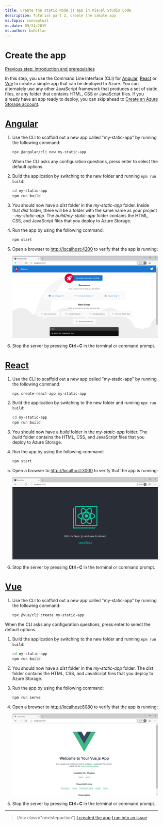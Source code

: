 ```yaml
---
title: Create the static Node.js app in Visual Studio Code
description: Tutorial part 2, create the sample app
ms.topic: conceptual
ms.date: 09/24/2019
ms.author: buhollan
---
```


# Create the app

[Previous step: Introduction and prerequisites](tutorial-vscode-static-website-node-01.md)

In this step, you use the Command Line Interface (CLI) for [Angular](https://cli.angular.io/), [React](https://github.com/facebook/create-react-app) or [Vue](https://cli.vuejs.org/) to create a simple app that can be deployed to Azure. You can alternately use any other JavaScript framework that produces a set of static files, or any folder that contains HTML, CSS or JavaScript files. If you already have an app ready to deploy, you can skip ahead to [Create an Azure Storage account](tutorial-vscode-static-website-node-03.md).

# [Angular](#tab/angular)

1. Use the CLI to scaffold out a new app called "my-static-app" by running the following command:

    ```bash
    npx @angular/cli new my-static-app
    ```

    When the CLI asks any configuration questions, press enter to select the default options.

1. Build the application by switching to the new folder and running `npm run build`:

    ```bash
    cd my-static-app
    npm run build
    ```

1. You should now have a _dist_ folder in the _my-static-app_ folder. Inside that _dist_ folder, there will be a folder with the same name as your project - _my-static-app_. The _build/my-static-app_ folder contains the HTML, CSS, and JavaScript files that you deploy to Azure Storage.

1. Run the app by using the following command:

    ```bash
    npm start
    ```

1. Open a browser to [http://localhost:4200](http://localhost:4200) to verify that the app is running:

    ![The running sample Angular app](media/static-website/local-app-angular.png)

1. Stop the server by pressing **Ctrl**+**C** in the terminal or command prompt.

# [React](#tab/react)

1. Use the CLI to scaffold out a new app called "my-static-app" by running the following command:

    ```bash
    npx create-react-app my-static-app
    ```

1. Build the application by switching to the new folder and running `npm run build`:

    ```bash
    cd my-static-app
    npm run build
    ```

1. You should now have a _build_ folder in the _my-static-app_ folder. The _build_ folder contains the HTML, CSS, and JavaScript files that you deploy to Azure Storage.

1. Run the app by using the following command:

    ```bash
    npm start
    ```

1. Open a browser to [http://localhost:3000](http://localhost:3000) to verify that the app is running:

    ![The running sample React app](media/static-website/local-app-react.png)

1. Stop the server by pressing **Ctrl**+**C** in the terminal or command prompt.

# [Vue](#tab/vue)

1. Use the CLI to scaffold out a new app called "my-static-app" by running the following command:

    ```bash
    npx @vue/cli create my-static-app
    ```

When the CLI asks any configuration questions, press enter to select the default options.

1. Build the application by switching to the new folder and running `npm run build`:

    ```bash
    cd my-static-app
    npm run build
    ```

1. You should now have a _dist_ folder in the _my-static-app_ folder. The _dist_ folder contains the HTML, CSS, and JavaScript files that you deploy to Azure Storage.

1. Run the app by using the following command:

     ```bash
     npm run serve
     ```

1. Open a browser to [http://localhost:8080](http://localhost:8080) to verify that the app is running:

    ![The running sample Vue app](media/static-website/local-app-vue.png)

1. Stop the server by pressing **Ctrl**+**C** in the terminal or command prompt.

---

> [!div class="nextstepaction"]
> [I created the app](tutorial-vscode-static-website-node-03.md) [I ran into an issue](https://www.research.net/r/PWZWZ52?tutorial=node-deployment-staticwebsite&step=create-app)

